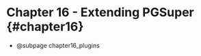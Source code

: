 Chapter 16 - Extending PGSuper {#chapter16}
==============================================

* @subpage chapter16_plugins
